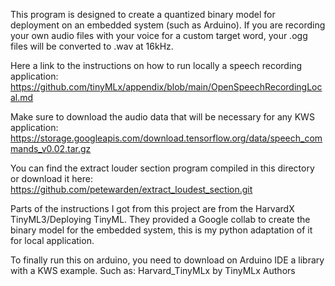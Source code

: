 This program is designed to create a quantized binary model for deployment on an embedded system (such as Arduino). 
If you are recording your own audio files with your voice for a custom target word, your .ogg files will be converted to .wav at 16kHz.

Here a link to the instructions on how to run locally a speech recording application:
https://github.com/tinyMLx/appendix/blob/main/OpenSpeechRecordingLocal.md

Make sure to download the audio data that will be necessary for any KWS application:
https://storage.googleapis.com/download.tensorflow.org/data/speech_commands_v0.02.tar.gz

You can find the extract louder section program compiled in this directory or download it here:
https://github.com/petewarden/extract_loudest_section.git

Parts of the instructions I got from this project are from the HarvardX TinyML3/Deploying TinyML. 
They provided a Google collab to create the binary model for the embedded system, this is my python adaptation of it for local application.

To finally run this on arduino, you need to download on Arduino IDE a library with a KWS example.
Such as: Harvard_TinyMLx by TinyMLx Authors
